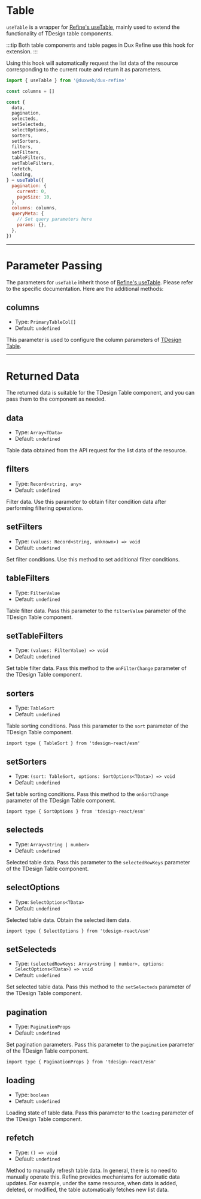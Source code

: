 # Table

`useTable` is a wrapper for [Refine's useTable](https://refine.dev/docs/api-reference/core/hooks/useTable/), mainly used to extend the functionality of TDesign table components.

:::tip
Both table components and table pages in Dux Refine use this hook for extension.
:::

Using this hook will automatically request the list data of the resource corresponding to the current route and return it as parameters.

```js
import { useTable } from '@duxweb/dux-refine'

const columns = []

const {
  data,
  pagination,
  selecteds,
  setSelecteds,
  selectOptions,
  sorters,
  setSorters,
  filters,
  setFilters,
  tableFilters,
  setTableFilters,
  refetch,
  loading,
} = useTable({
  pagination: {
    current: 0,
    pageSize: 10,
  },
  columns: columns,
  queryMeta: {
    // Set query parameters here
    params: {},
  },
})
```

----
# Parameter Passing

The parameters for `useTable` inherit those of [Refine's useTable](https://refine.dev/docs/api-reference/core/hooks/useTable/). Please refer to the specific documentation. Here are the additional methods:

## columns

- Type: `PrimaryTableCol[]`
- Default: `undefined`

This parameter is used to configure the column parameters of [TDesign Table](https://tdesign.tencent.com/react/components/table?tab=api).


----
# Returned Data

The returned data is suitable for the TDesign Table component, and you can pass them to the component as needed.

## data

- Type: `Array<TData>`
- Default: `undefined`

Table data obtained from the API request for the list data of the resource.

## filters

- Type: `Record<string, any>`
- Default: `undefined`

Filter data. Use this parameter to obtain filter condition data after performing filtering operations.

## setFilters

- Type: `(values: Record<string, unknown>) => void`
- Default: `undefined`

Set filter conditions. Use this method to set additional filter conditions.

## tableFilters

- Type: `FilterValue`
- Default: `undefined`

Table filter data. Pass this parameter to the `filterValue` parameter of the TDesign Table component.

## setTableFilters

- Type: `(values: FilterValue) => void`
- Default: `undefined`

Set table filter data. Pass this method to the `onFilterChange` parameter of the TDesign Table component.

## sorters

- Type: `TableSort`
- Default: `undefined`

Table sorting conditions. Pass this parameter to the `sort` parameter of the TDesign Table component.

```
import type { TableSort } from 'tdesign-react/esm'
```

## setSorters

- Type: `(sort: TableSort, options: SortOptions<TData>) => void`
- Default: `undefined`

Set table sorting conditions. Pass this method to the `onSortChange` parameter of the TDesign Table component.

```
import type { SortOptions } from 'tdesign-react/esm'
```

## selecteds

- Type: `Array<string | number>`
- Default: `undefined`

Selected table data. Pass this parameter to the `selectedRowKeys` parameter of the TDesign Table component.

## selectOptions

- Type: `SelectOptions<TData>`
- Default: `undefined`

Selected table data. Obtain the selected item data.

```
import type { SelectOptions } from 'tdesign-react/esm'
```

## setSelecteds

- Type: `(selectedRowKeys: Array<string | number>, options: SelectOptions<TData>) => void`
- Default: `undefined`

Set selected table data. Pass this method to the `setSelecteds` parameter of the TDesign Table component.

## pagination

- Type: `PaginationProps`
- Default: `undefined`

Set pagination parameters. Pass this parameter to the `pagination` parameter of the TDesign Table component.

```
import type { PaginationProps } from 'tdesign-react/esm'
```

## loading

- Type: `boolean`
- Default: `undefined`

Loading state of table data. Pass this parameter to the `loading` parameter of the TDesign Table component.

## refetch

- Type: `() => void`
- Default: `undefined`

Method to manually refresh table data. In general, there is no need to manually operate this. Refine provides mechanisms for automatic data updates. For example, under the same resource, when data is added, deleted, or modified, the table automatically fetches new list data.